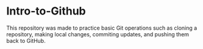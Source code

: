 # Intro-to-Github
This repository was made to practice basic Git operations such as cloning a repository, making local changes, commiting updates, and pushing them back to GitHub.
